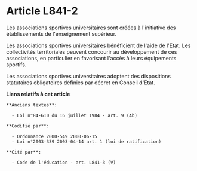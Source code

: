 # Article L841-2

Les associations sportives universitaires sont créées à l'initiative des établissements de l'enseignement supérieur.

Les associations sportives universitaires bénéficient de l'aide de l'Etat. Les collectivités territoriales peuvent concourir
au développement de ces associations, en particulier en favorisant l'accès à leurs équipements sportifs.

Les associations sportives universitaires adoptent des dispositions statutaires obligatoires définies par décret en Conseil
d'Etat.

**Liens relatifs à cet article**

	**Anciens textes**:

	  - Loi n°84-610 du 16 juillet 1984 - art. 9 (Ab)

	**Codifié par**:

	  - Ordonnance 2000-549 2000-06-15
	  - Loi n°2003-339 2003-04-14 art. 1 (loi de ratification)

	**Cité par**:

	  - Code de l'éducation - art. L841-3 (V)
